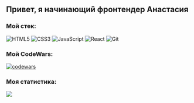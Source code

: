 ##  Привет, я начинающий фронтендер Анастасия


### Мой стек:
![HTML5](https://img.shields.io/badge/html5-%23E34F26.svg?style=for-the-badge&logo=html5&logoColor=white) ![CSS3](https://img.shields.io/badge/css3-%231572B6.svg?style=for-the-badge&logo=css3&logoColor=white) ![JavaScript](https://img.shields.io/badge/javascript-%23323330.svg?style=for-the-badge&logo=javascript&logoColor=%23F7DF1E) ![React](https://img.shields.io/badge/react-%2320232a.svg?style=for-the-badge&logo=react&logoColor=%2361DAFB) ![Git](https://img.shields.io/badge/git-%23F05033.svg?style=for-the-badge&logo=git&logoColor=white)

### Мой CodeWars:
[![codewars](https://www.codewars.com/users/OpsError/badges/large)](https://www.codewars.com/users/OpsError)

### Моя статистика:
![](https://github-profile-summary-cards.vercel.app/api/cards/repos-per-language?username=OpsError&theme=vue)
